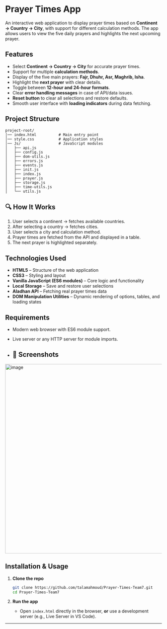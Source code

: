 # Prayer Times App

An interactive web application to display prayer times based on **Continent → Country → City**, with support for different calculation methods.
The app allows users to view the five daily prayers and highlights the next upcoming prayer.

##  Features
- Select **Continent → Country → City** for accurate prayer times.
- Support for multiple **calculation methods**.
- Display of the five main prayers: **Fajr, Dhuhr, Asr, Maghrib, Isha**.
- Highlight the **next prayer** with clear details.
- Toggle between **12-hour and 24-hour formats**.
- Clear **error handling messages** in case of API/data issues.
- **Reset button** to clear all selections and restore defaults.
- Smooth user interface with **loading indicators** during data fetching.

##  Project Structure
```
project-root/
│── index.html          # Main entry point
│── style.css           # Application styles
│── Js/                 # JavaScript modules
│   ├── api.js
│   ├── config.js
│   ├── dom-utils.js
│   ├── errors.js
│   ├── events.js
│   ├── init.js
│   ├── index.js
│   ├── prayer.js
│   ├── storage.js
│   ├── time-utils.js
│   └── utils.js
```

## 🔍 How It Works
1. User selects a continent → fetches available countries.  
2. After selecting a country → fetches cities.  
3. User selects a city and calculation method.  
4. Prayer times are fetched from the API and displayed in a table.  
5. The next prayer is highlighted separately.  


##  Technologies Used
- **HTML5** – Structure of the web application
- **CSS3** – Styling and layout
- **Vanilla JavaScript (ES6 modules)** – Core logic and functionality
- **Local Storage** – Save and restore user selections
- **Aladhan API** – Fetching real prayer times data
- **DOM Manipulation Utilities** – Dynamic rendering of options, tables, and loading states


## Requirements
- Modern web browser with ES6 module support.
- Live server or any HTTP server for module imports.

- ## 📸 Screenshots
<img width="937" height="610" alt="image" src="https://github.com/user-attachments/assets/68c51635-ea06-4951-809e-aa8e3aee0b99" />



##  Installation & Usage
1. **Clone the repo**
   ```bash
   git clone https://github.com/talamahmoud/Prayer-Times-Team7.git
   cd Prayer-Times-Team7
   ```

2. **Run the app**
   - Open `index.html` directly in the browser,
     **or** use a development server (e.g., Live Server in VS Code).

---
